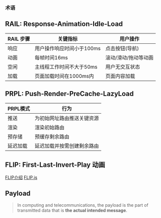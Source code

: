 ### 术语

## RAIL: Response-Animation-Idle-Load

| RAIL 步骤    | 关键指标                   | 用户操作                   |
| ------------ | ------------               | ------------               |
| 响应         | 用户操作响应时间小于100ms  | 点击按钮(导航)             |
| 动画         | 每帧时间16ms               | 滚动/滑动/拖动等动画       |
| 空闲         | 主线程工作时间不大于50ms   | 用户无交互状态             |
| 加载         | 页面加载时间在1000ms内     | 页面内容加载               |



## PRPL: Push-Render-PreCache-LazyLoad

| PRPL模式         | 行为                        |
| ------------     | ------------                |
| 推送             | 为初始网址路由推送关键资源  |
| 渲染         	   | 渲染初始路由                |
| 预存储           | 预缓存剩余路由              |
| 延迟加载         | 延迟加载并按需创建剩余路由  |

## FLIP: First-Last-Invert-Play 动画
[FLIP介绍](https://aerotwist.com/blog/flip-your-animations/)
[FLIP.js](https://github.com/googlearchive/flipjs)


## Payload
> In computing and telecommunications, the payload is the part of transmitted data that is **the actual intended message**.